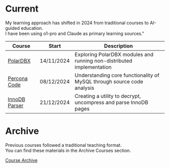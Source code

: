 # Current

My learning approach has shifted in 2024 from traditional courses to AI-guided education.  
I have been using o1-pro and Claude as primary learning sources."

| Course  | Start | Description |
|---------|-------|-------------|
| [PolarDBX](./db/polardbx/README.md) | 14/11/2024 | Exploring PolarDBX modules and running non-distributed implementation |
| [Percona Code](.//db/mysql/study/README.md) | 08/12/2024 | Understanding core functionality of MySQL through source code analysis |
| [InnoDB Parser](./db/mysql/parse/README.md) | 21/12/2024 | Creating a utility to decrypt, uncompress and parse InnoDB pages |

# Archive

Previous courses followed a traditional teaching format.   
You can find these materials in the Archive Courses section.

[Course Archive](./courses_old.md)